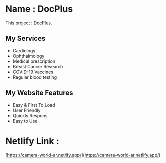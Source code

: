 # Name : DocPlus

This project : [DocPlus](https://camera-world-ar.netlify.app/).

## My Services

- Cardiology
- Ophthalmology
- Medical prescription
- Breast Cancer Research
- COVID-19 Vaccines
- Regular blood testing

## My Website Features

- Easy & First To Load
- User Friendly
- Quickly Respons
- Easy to Use

# Netlify Link :

[https://camera-world-ar.netlify.app/](https://camera-world-ar.netlify.app/)
